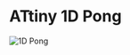 ATtiny 1D Pong
==============

![1D Pong](http://farm9.staticflickr.com/8547/8706088985_228c79190d_z.jpg) 

